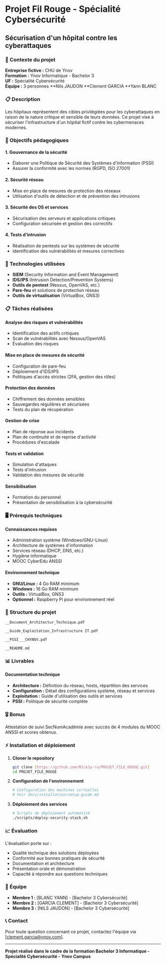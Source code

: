 # Projet Fil Rouge - Spécialité Cybersécurité
## Sécurisation d'un hôpital contre les cyberattaques

### 🏥 Contexte du projet
**Entreprise fictive :** CHU de Ynov  
**Formation :** Ynov Informatique - Bachelor 3  
**UF :** Spécialité Cybersécurité  
**Équipe :** 3 personnes
**Nils JAUDON **Clement GARCIA **Yann BLANC

### 📋 Description
Les hôpitaux représentent des cibles privilégiées pour les cyberattaques en raison de la nature critique et sensible de leurs données. Ce projet vise à sécuriser l'infrastructure d'un hôpital fictif contre les cybermenaces modernes.

### 🎯 Objectifs pédagogiques

#### 1. Gouvernance de la sécurité
- Élaborer une Politique de Sécurité des Systèmes d'Information (PSSI)
- Assurer la conformité avec les normes (RGPD, ISO 27001)

#### 2. Sécurité réseau
- Mise en place de mesures de protection des réseaux
- Utilisation d'outils de détection et de prévention des intrusions

#### 3. Sécurité des OS et services
- Sécurisation des serveurs et applications critiques
- Configuration sécurisée et gestion des correctifs

#### 4. Tests d'intrusion
- Réalisation de pentests sur les systèmes de sécurité
- Identification des vulnérabilités et mesures correctives

### 🔧 Technologies utilisées
- **SIEM** (Security Information and Event Management)
- **IDS/IPS** (Intrusion Detection/Prevention Systems)
- **Outils de pentest** (Nessus, OpenVAS, etc.)
- **Pare-feu** et solutions de protection réseau
- **Outils de virtualisation** (VirtualBox, GNS3)

### 📋 Tâches réalisées

#### Analyse des risques et vulnérabilités
- Identification des actifs critiques
- Scan de vulnérabilités avec Nessus/OpenVAS
- Évaluation des risques

#### Mise en place de mesures de sécurité
- Configuration de pare-feu
- Déploiement d'IDS/IPS
- Politiques d'accès strictes (2FA, gestion des rôles)

#### Protection des données
- Chiffrement des données sensibles
- Sauvegardes régulières et sécurisées
- Tests du plan de récupération

#### Gestion de crise
- Plan de réponse aux incidents
- Plan de continuité et de reprise d'activité
- Procédures d'escalade

#### Tests et validation
- Simulation d'attaques
- Tests d'intrusion
- Validation des mesures de sécurité

#### Sensibilisation
- Formation du personnel
- Présentation de sensibilisation à la cybersécurité

### 🖥️ Prérequis techniques

#### Connaissances requises
- Administration système (Windows/GNU-Linux)
- Architecture de systèmes d'information
- Services réseau (DHCP, DNS, etc.)
- Hygiène informatique
- MOOC CyberEdu ANSSI

#### Environnement technique
- **GNU/Linux :** 4 Go RAM minimum
- **Windows :** 16 Go RAM minimum
- **Outils :** VirtualBox, GNS3
- **Optionnel :** Raspberry Pi pour environnement réel

### 📁 Structure du projet

```
__Document_Architectur_Technique.pdf

__Guide_Exploitation_Infrastructure IT.pdf

__PSSI___CHYNOV.pdf

__README.md

```

### 📊 Livrables

#### Documentation technique
- **Architecture :** Définition du réseau, hosts, répartition des services
- **Configuration :** Détail des configurations système, réseau et services
- **Exploitation :** Guide d'utilisation des outils et services
- **PSSI :** Politique de sécurité complète

### 🎖️ Bonus
Attestation de suivi SecNumAcadémie avec succès de 4 modules du MOOC ANSSI et scores obtenus.

### ⚡ Installation et déploiement

1. **Cloner le repository**
   ```bash
   git clone [https://github.com/M1ck3y-ru/PROJET_FILE_ROUGE.git]
   cd PROJET_FILE_ROUGE
   ```

2. **Configuration de l'environnement**
   ```bash
   # Configuration des machines virtuelles
   # Voir docs/installation/setup-guide.md
   ```

3. **Déploiement des services**
   ```bash
   # Scripts de déploiement automatisé
   ./scripts/deploy-security-stack.sh
   ```

### 📈 Évaluation
L'évaluation porte sur :
- Qualité technique des solutions déployées
- Conformité aux bonnes pratiques de sécurité
- Documentation et architecture
- Présentation orale et démonstration
- Capacité à répondre aux questions techniques

### 👥 Équipe
- **Membre 1 :** [BLANC YANN] - [Bachelor 3 Cybersécurité]
- **Membre 2 :** [GARCIA CLEMENT] - [Bachelor 3 Cybersécurité]
- **Membre 3 :** [NILS JAUDON] - [Bachelor 3 Cybersécurité]

### 📞 Contact
Pour toute question concernant ce projet, contactez l'équipe via [clement.garcia@ynov.com].

---
**Projet réalisé dans le cadre de la formation Bachelor 3 Informatique - Spécialité Cybersécurité - Ynov Campus**
